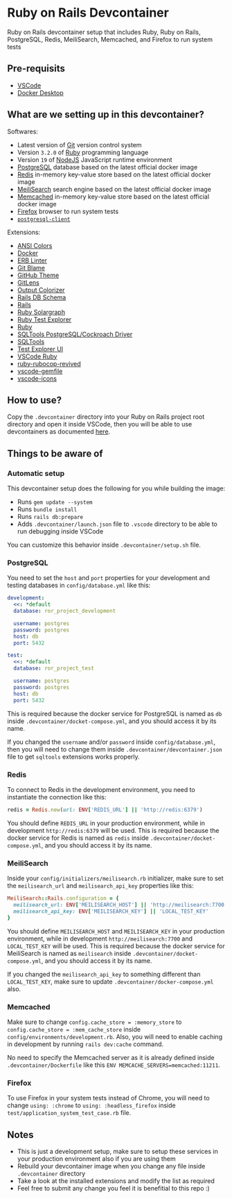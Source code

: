 # Ruby on Rails Devcontainer
Ruby on Rails devcontainer setup that includes Ruby, Ruby on Rails, PostgreSQL, Redis, MeiliSearch, Memcached, and Firefox to run system tests

## Pre-requisits

- [VSCode](https://code.visualstudio.com)
- [Docker Desktop](https://www.docker.com/products/docker-desktop)

## What are we setting up in this devcontainer?

Softwares:
- Latest version of [Git](https://git-scm.com) version control system
- Version `3.2.0` of [Ruby](https://www.ruby-lang.org) programming language
- Version `19` of [NodeJS](https://nodejs.org) JavaScript runtime environment
- [PostgreSQL](https://www.postgresql.org) database based on the latest official docker image
- [Redis](https://redis.io) in-memory key-value store based on the latest official docker image
- [MeiliSearch](https://www.meilisearch.com) search engine based on the latest official docker image
- [Memcached](https://memcached.org) in-memory key-value store based on the latest official docker image
- [Firefox](https://www.mozilla.org/en-US/firefox) browser to run system tests
- [`postgresql-client`](https://www.postgresql.org/docs/current/app-psql.html)

Extensions:
- [ANSI Colors](https://marketplace.visualstudio.com/items?itemName=iliazeus.vscode-ansi)
- [Docker](https://marketplace.visualstudio.com/items?itemName=ms-azuretools.vscode-docker)
- [ERB Linter](https://marketplace.visualstudio.com/items?itemName=manuelpuyol.erb-linter)
- [Git Blame](https://marketplace.visualstudio.com/items?itemName=waderyan.gitblame)
- [GitHub Theme](https://marketplace.visualstudio.com/items?itemName=GitHub.github-vscode-theme)
- [GitLens](https://marketplace.visualstudio.com/items?itemName=eamodio.gitlens)
- [Output Colorizer](https://marketplace.visualstudio.com/items?itemName=IBM.output-colorizer)
- [Rails DB Schema](https://marketplace.visualstudio.com/items?itemName=aki77.rails-db-schema)
- [Rails](https://marketplace.visualstudio.com/items?itemName=bung87.rails)
- [Ruby Solargraph](https://marketplace.visualstudio.com/items?itemName=castwide.solargraph)
- [Ruby Test Explorer](https://marketplace.visualstudio.com/items?itemName=connorshea.vscode-ruby-test-adapter)
- [Ruby](https://marketplace.visualstudio.com/items?itemName=rebornix.Ruby)
- [SQLTools PostgreSQL/Cockroach Driver](https://marketplace.visualstudio.com/items?itemName=mtxr.sqltools-driver-pg)
- [SQLTools](https://marketplace.visualstudio.com/items?itemName=mtxr.sqltools)
- [Test Explorer UI](https://marketplace.visualstudio.com/items?itemName=hbenl.vscode-test-explorer)
- [VSCode Ruby](https://marketplace.visualstudio.com/items?itemName=wingrunr21.vscode-ruby)
- [ruby-rubocop-revived](https://marketplace.visualstudio.com/items?itemName=LoranKloeze.ruby-rubocop-revived)
- [vscode-gemfile](https://marketplace.visualstudio.com/items?itemName=bung87.vscode-gemfile)
- [vscode-icons](https://marketplace.visualstudio.com/items?itemName=vscode-icons-team.vscode-icons)

## How to use?

Copy the `.devcontainer` directory into your Ruby on Rails project root directory and open it inside VSCode, then you will be able to use devcontainers as documented [here](https://code.visualstudio.com/docs/devcontainers/tutorial).

## Things to be aware of

### Automatic setup

This devcontainer setup does the following for you while building the image:
- Runs `gem update --system`
- Runs `bundle install`
- Runs `rails db:prepare`
- Adds `.devcontainer/launch.json` file to `.vscode` directory to be able to run debugging inside VSCode

You can customize this behavior inside `.devcontainer/setup.sh` file.

### PostgreSQL

You need to set the `host` and `port` properties for your development and testing databases in `config/database.yml` like this:

```yml
development:
  <<: *default
  database: ror_project_development

  username: postgres
  password: postgres
  host: db
  port: 5432

test:
  <<: *default
  database: ror_project_test

  username: postgres
  password: postgres
  host: db
  port: 5432
```

This is required because the docker service for PostgreSQL is named as `db` inside `.devcontainer/docket-compose.yml`, and you should access it by its name.

If you changed the `username` and/or `password` inside `config/database.yml`, then you will need to change them inside `.devcontainer/devcontainer.json` file to get `sqltools` extensions works properly.

### Redis

To connect to Redis in the development environment, you need to instantiate the connection like this:

```ruby
redis = Redis.new(url: ENV['REDIS_URL'] || 'http://redis:6379')
```

You should define `REDIS_URL` in your production environment, while in development `http://redis:6379` will be used. This is required because the docker service for Redis is named as `redis` inside `.devcontainer/docket-compose.yml`, and you should access it by its name.

### MeiliSearch

Inside your `config/initializers/meilisearch.rb` initializer, make sure to set the `meilisearch_url` and `meilisearch_api_key` properties like this:

```ruby
MeiliSearch::Rails.configuration = {
  meilisearch_url: ENV['MEILISEARCH_HOST'] || 'http://meilisearch:7700',
  meilisearch_api_key: ENV['MEILISEARCH_KEY'] || 'LOCAL_TEST_KEY'
}
```

You should define `MEILISEARCH_HOST` and `MEILISEARCH_KEY` in your production environment, while in development `http://meilisearch:7700` and `LOCAL_TEST_KEY` will be used. This is required because the docker service for MeiliSearch is named as `meilisearch` inside `.devcontainer/docket-compose.yml`, and you should access it by its name.

If you changed the `meilisearch_api_key` to something different than `LOCAL_TEST_KEY`, make sure to update `.devcontainer/docker-compose.yml` also.

### Memcached

Make sure to change `config.cache_store = :memory_store` to `config.cache_store = :mem_cache_store` inside `config/environments/development.rb`. Also, you will need to enable caching in development by running `rails dev:cache` command.

No need to specify the Memcached server as it is already defined inside `.devcontainer/Dockerfile` like this `ENV MEMCACHE_SERVERS=memcached:11211`.

### Firefox

To use Firefox in your system tests instead of Chrome, you will need to change `using: :chrome` to `using: :headless_firefox` inside `test/application_system_test_case.rb` file.

## Notes

- This is just a development setup, make sure to setup these services in your production environment also if you are using them
- Rebuild your devcontainer image when you change any file inside `.devcontainer` directory
- Take a look at the installed extensions and modify the list as required
- Feel free to submit any change you feel it is benefitial to this repo :)
